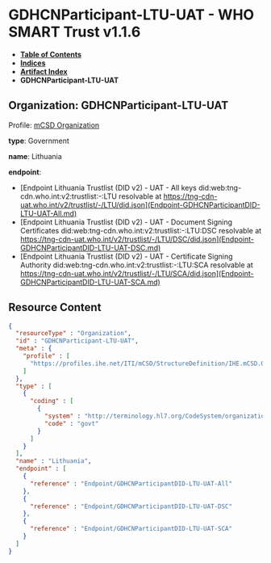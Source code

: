 # GDHCNParticipant-LTU-UAT - WHO SMART Trust v1.1.6

* [**Table of Contents**](toc.md)
* [**Indices**](indices.md)
* [**Artifact Index**](artifacts.md)
* **GDHCNParticipant-LTU-UAT**

## Organization: GDHCNParticipant-LTU-UAT

Profile: [mCSD Organization](https://profiles.ihe.net/ITI/mCSD/4.0.0/StructureDefinition-IHE.mCSD.Organization.html)

**type**: Government

**name**: Lithuania

**endpoint**: 

* [Endpoint Lithuania Trustlist (DID v2) - UAT - All keys did:web:tng-cdn.who.int:v2:trustlist:-:LTU resolvable at https://tng-cdn-uat.who.int/v2/trustlist/-/LTU/did.json](Endpoint-GDHCNParticipantDID-LTU-UAT-All.md)
* [Endpoint Lithuania Trustlist (DID v2) - UAT - Document Signing Certificates did:web:tng-cdn.who.int:v2:trustlist:-:LTU:DSC resolvable at https://tng-cdn-uat.who.int/v2/trustlist/-/LTU/DSC/did.json](Endpoint-GDHCNParticipantDID-LTU-UAT-DSC.md)
* [Endpoint Lithuania Trustlist (DID v2) - UAT - Certificate Signing Authority did:web:tng-cdn.who.int:v2:trustlist:-:LTU:SCA resolvable at https://tng-cdn-uat.who.int/v2/trustlist/-/LTU/SCA/did.json](Endpoint-GDHCNParticipantDID-LTU-UAT-SCA.md)



## Resource Content

```json
{
  "resourceType" : "Organization",
  "id" : "GDHCNParticipant-LTU-UAT",
  "meta" : {
    "profile" : [
      "https://profiles.ihe.net/ITI/mCSD/StructureDefinition/IHE.mCSD.Organization"
    ]
  },
  "type" : [
    {
      "coding" : [
        {
          "system" : "http://terminology.hl7.org/CodeSystem/organization-type",
          "code" : "govt"
        }
      ]
    }
  ],
  "name" : "Lithuania",
  "endpoint" : [
    {
      "reference" : "Endpoint/GDHCNParticipantDID-LTU-UAT-All"
    },
    {
      "reference" : "Endpoint/GDHCNParticipantDID-LTU-UAT-DSC"
    },
    {
      "reference" : "Endpoint/GDHCNParticipantDID-LTU-UAT-SCA"
    }
  ]
}

```
